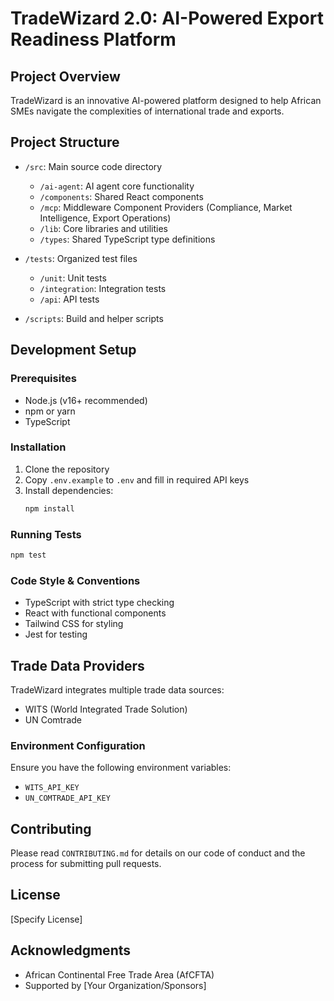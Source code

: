 # TradeWizard 2.0: AI-Powered Export Readiness Platform

## Project Overview
TradeWizard is an innovative AI-powered platform designed to help African SMEs navigate the complexities of international trade and exports.

## Project Structure
- `/src`: Main source code directory
  - `/ai-agent`: AI agent core functionality
  - `/components`: Shared React components
  - `/mcp`: Middleware Component Providers (Compliance, Market Intelligence, Export Operations)
  - `/lib`: Core libraries and utilities
  - `/types`: Shared TypeScript type definitions

- `/tests`: Organized test files
  - `/unit`: Unit tests
  - `/integration`: Integration tests
  - `/api`: API tests

- `/scripts`: Build and helper scripts

## Development Setup

### Prerequisites
- Node.js (v16+ recommended)
- npm or yarn
- TypeScript

### Installation
1. Clone the repository
2. Copy `.env.example` to `.env` and fill in required API keys
3. Install dependencies:
   ```bash
   npm install
   ```

### Running Tests
```bash
npm test
```

### Code Style & Conventions
- TypeScript with strict type checking
- React with functional components
- Tailwind CSS for styling
- Jest for testing

## Trade Data Providers
TradeWizard integrates multiple trade data sources:
- WITS (World Integrated Trade Solution)
- UN Comtrade

### Environment Configuration
Ensure you have the following environment variables:
- `WITS_API_KEY`
- `UN_COMTRADE_API_KEY`

## Contributing
Please read `CONTRIBUTING.md` for details on our code of conduct and the process for submitting pull requests.

## License
[Specify License]

## Acknowledgments
- African Continental Free Trade Area (AfCFTA)
- Supported by [Your Organization/Sponsors]

